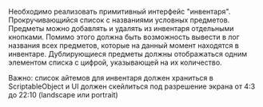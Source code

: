 Необходимо реализовать примитивный интерфейс "инвентаря". Прокручивающийся список с названиями условных предметов. Предметы можно добавлять и удалять из инвентаря отдельными кнопками. Помимо этого должна быть возможность вывести в лог названия всех предметов, которые на данный момент находятся в инвентаре. Дублирующиеся предметы должны отображаться одним элементом списка с цифрой, указывающей на их количество.

Важно: список айтемов для инвентаря должен храниться в ScriptableObject и UI должен скейлиться под разрешение экрана от 4:3 до 22:10 (landscape или portrait)
